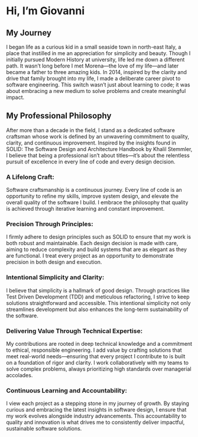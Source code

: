 # Hi, I’m Giovanni

## My Journey

I began life as a curious kid in a small seaside town in north-east Italy, a place that instilled in
me an appreciation for simplicity and beauty. Though I initially pursued Modern History at
university, life led me down a different path. It wasn’t long before I met Morena—the love of my
life—and later became a father to three amazing kids. In 2014, inspired by the clarity and drive
that family brought into my life, I made a deliberate career pivot to software engineering. This
switch wasn’t just about learning to code; it was about embracing a new medium to solve problems and
create meaningful impact.

## My Professional Philosophy

After more than a decade in the field, I stand as a dedicated software craftsman whose work is
defined by an unwavering commitment to quality, clarity, and continuous improvement. Inspired by the
insights found in SOLID: The Software Design and Architecture Handbook by Khalil Stemmler, I believe
that being a professional isn’t about titles—it’s about the relentless pursuit of excellence in
every line of code and every design decision.

### A Lifelong Craft:

Software craftsmanship is a continuous journey. Every line of code is an opportunity to refine my
skills, improve system design, and elevate the overall quality of the software I build. I embrace
the philosophy that quality is achieved through iterative learning and constant improvement.

### Precision Through Principles:

I firmly adhere to design principles such as SOLID to ensure that my work is both robust and
maintainable. Each design decision is made with care, aiming to reduce complexity and build systems
that are as elegant as they are functional. I treat every project as an opportunity to demonstrate
precision in both design and execution.

### Intentional Simplicity and Clarity:

I believe that simplicity is a hallmark of good design. Through practices like Test Driven
Development (TDD) and meticulous refactoring, I strive to keep solutions straightforward and
accessible. This intentional simplicity not only streamlines development but also enhances the
long-term sustainability of the software.

### Delivering Value Through Technical Expertise:

My contributions are rooted in deep technical knowledge and a commitment to ethical, responsible
engineering. I add value by crafting solutions that meet real-world needs—ensuring that every
project I contribute to is built on a foundation of rigor and clarity. I work collaboratively with
my teams to solve complex problems, always prioritizing high standards over managerial accolades.

### Continuous Learning and Accountability:

I view each project as a stepping stone in my journey of growth. By staying curious and embracing
the latest insights in software design, I ensure that my work evolves alongside industry
advancements. This accountability to quality and innovation is what drives me to consistently
deliver impactful, sustainable software solutions.
